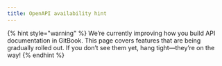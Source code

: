```yaml
---
title: OpenAPI availability hint
---
```


{% hint style="warning" %}
We’re currently improving how you build API documentation in GitBook. This page covers features that are being gradually rolled out. If you don’t see them yet, hang tight—they’re on the way!
{% endhint %}
